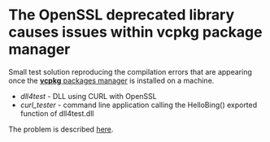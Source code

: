 # The  OpenSSL deprecated library causes issues within vcpkg package manager 

Small test solution reproducing the compilation errors that are appearing once the [ **vcpkg** packages manager](https://github.com/microsoft/vcpkg/) is installed on a machine.
  - *dll4test* - DLL using CURL with OpenSSL
  - *curl_tester* - command line application calling the HelloBing() exported function of dll4test.dll

The problem is described [here](https://silviuardelean.ro/2019/12/14/openssl-vs-vcpkg-some-strange-experiences/).
